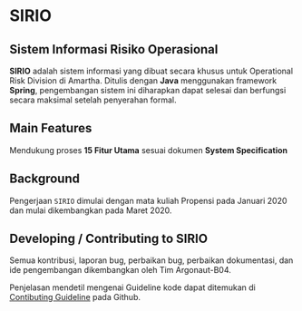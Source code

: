 # SIRIO

## Sistem Informasi Risiko Operasional

**SIRIO** adalah sistem informasi yang dibuat secara khusus untuk Operational Risk Division di Amartha. Ditulis dengan **Java** menggunakan framework **Spring**, pengembangan sistem ini diharapkan dapat selesai dan berfungsi secara maksimal setelah penyerahan formal.

## Main Features
Mendukung proses **15 Fitur Utama** sesuai dokumen **System Specification**

## Background
Pengerjaan ``SIRIO`` dimulai dengan mata kuliah Propensi pada Januari 2020 dan mulai dikembangkan pada Maret 2020.

## Developing / Contributing to SIRIO 
Semua kontribusi, laporan bug, perbaikan bug, perbaikan dokumentasi, dan ide pengembangan dikembangkan oleh Tim Argonaut-B04.

Penjelasan mendetil mengenai Guideline kode dapat ditemukan di [Contibuting Guideline](.github/CONTRIBUTING.md) pada Github.
